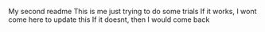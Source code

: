 My second readme
This is me just trying to do some trials
If it works, I wont come here to update this
If it doesnt, then I would come back
